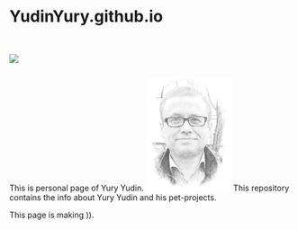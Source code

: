# YudinYury.github.io
# <img src="img/tinyes6-iso.png" width="30%">

This is personal page of Yury Yudin.
<img src="yudin photo picture.jpg" width="30%">
This repository contains the info about  Yury Yudin 
and his pet-projects.

This page is making )).

